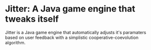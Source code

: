 Jitter: A Java game engine that tweaks itself
=============================================

Jitter is a Java game engine that automatically adjusts it's paramaters based on user feedback with a simplistic cooperative-coevolution algorithm.
